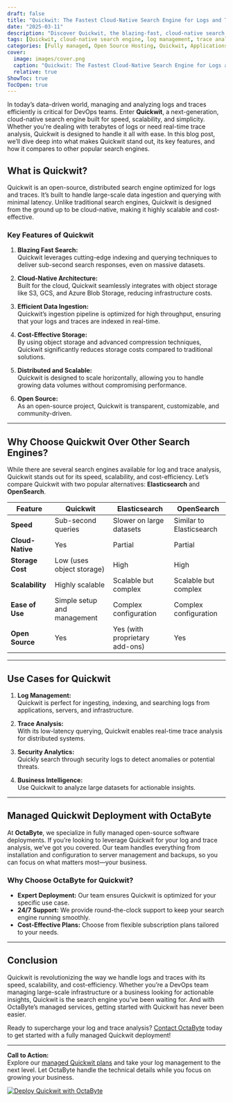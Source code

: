 ```yaml
---
draft: false
title: "Quickwit: The Fastest Cloud-Native Search Engine for Logs and Traces"
date: "2025-03-11"
description: "Discover Quickwit, the blazing-fast, cloud-native search engine designed for logs and traces. Learn how it outperforms traditional solutions, its unique features, and why it’s the perfect choice for modern DevOps teams. Managed deployment available at OctaByte."
tags: [Quickwit, cloud-native search engine, log management, trace analysis, open-source search engine, managed Quickwit deployment, OctaByte, DevOps tools, log analytics, distributed search engine]
categories: [Fully managed, Open Source Hosting, Quickwit, Applications, Analytics]
cover:
  image: images/cover.png
  caption: "Quickwit: The Fastest Cloud-Native Search Engine for Logs and Traces"
  relative: true
ShowToc: true
TocOpen: true
---
```



In today’s data-driven world, managing and analyzing logs and traces efficiently is critical for DevOps teams. Enter **Quickwit**, a next-generation, cloud-native search engine built for speed, scalability, and simplicity. Whether you're dealing with terabytes of logs or need real-time trace analysis, Quickwit is designed to handle it all with ease. In this blog post, we’ll dive deep into what makes Quickwit stand out, its key features, and how it compares to other popular search engines.

## What is Quickwit?

Quickwit is an open-source, distributed search engine optimized for logs and traces. It’s built to handle large-scale data ingestion and querying with minimal latency. Unlike traditional search engines, Quickwit is designed from the ground up to be cloud-native, making it highly scalable and cost-effective.

### Key Features of Quickwit

1. **Blazing Fast Search:**  
   Quickwit leverages cutting-edge indexing and querying techniques to deliver sub-second search responses, even on massive datasets.

2. **Cloud-Native Architecture:**  
   Built for the cloud, Quickwit seamlessly integrates with object storage like S3, GCS, and Azure Blob Storage, reducing infrastructure costs.

3. **Efficient Data Ingestion:**  
   Quickwit’s ingestion pipeline is optimized for high throughput, ensuring that your logs and traces are indexed in real-time.

4. **Cost-Effective Storage:**  
   By using object storage and advanced compression techniques, Quickwit significantly reduces storage costs compared to traditional solutions.

5. **Distributed and Scalable:**  
   Quickwit is designed to scale horizontally, allowing you to handle growing data volumes without compromising performance.

6. **Open Source:**  
   As an open-source project, Quickwit is transparent, customizable, and community-driven.

---

## Why Choose Quickwit Over Other Search Engines?

While there are several search engines available for log and trace analysis, Quickwit stands out for its speed, scalability, and cost-efficiency. Let’s compare Quickwit with two popular alternatives: **Elasticsearch** and **OpenSearch**.

| Feature                | Quickwit                     | Elasticsearch                | OpenSearch                   |
|------------------------|------------------------------|------------------------------|------------------------------|
| **Speed**              | Sub-second queries           | Slower on large datasets     | Similar to Elasticsearch     |
| **Cloud-Native**       | Yes                          | Partial                      | Partial                      |
| **Storage Cost**       | Low (uses object storage)    | High                         | High                         |
| **Scalability**        | Highly scalable              | Scalable but complex         | Scalable but complex         |
| **Ease of Use**        | Simple setup and management  | Complex configuration        | Complex configuration        |
| **Open Source**        | Yes                          | Yes (with proprietary add-ons)| Yes                          |

---

## Use Cases for Quickwit

1. **Log Management:**  
   Quickwit is perfect for ingesting, indexing, and searching logs from applications, servers, and infrastructure.

2. **Trace Analysis:**  
   With its low-latency querying, Quickwit enables real-time trace analysis for distributed systems.

3. **Security Analytics:**  
   Quickly search through security logs to detect anomalies or potential threats.

4. **Business Intelligence:**  
   Use Quickwit to analyze large datasets for actionable insights.

---

## Managed Quickwit Deployment with OctaByte

At **OctaByte**, we specialize in fully managed open-source software deployments. If you’re looking to leverage Quickwit for your log and trace analysis, we’ve got you covered. Our team handles everything from installation and configuration to server management and backups, so you can focus on what matters most—your business.

### Why Choose OctaByte for Quickwit?

- **Expert Deployment:** Our team ensures Quickwit is optimized for your specific use case.
- **24/7 Support:** We provide round-the-clock support to keep your search engine running smoothly.
- **Cost-Effective Plans:** Choose from flexible subscription plans tailored to your needs.

---

## Conclusion

Quickwit is revolutionizing the way we handle logs and traces with its speed, scalability, and cost-efficiency. Whether you’re a DevOps team managing large-scale infrastructure or a business looking for actionable insights, Quickwit is the search engine you’ve been waiting for. And with OctaByte’s managed services, getting started with Quickwit has never been easier.

Ready to supercharge your log and trace analysis? [Contact OctaByte](https://octabyte.io) today to get started with a fully managed Quickwit deployment!

---

**Call to Action:**  
Explore our [managed Quickwit plans](https://octabyte.io) and take your log management to the next level. Let OctaByte handle the technical details while you focus on growing your business.

[![Deploy Quickwit with OctaByte](/images/deploy-on-octabyte.png)](https://octabyte.io/fully-managed-open-source-services/applications/analytics/quickwit)